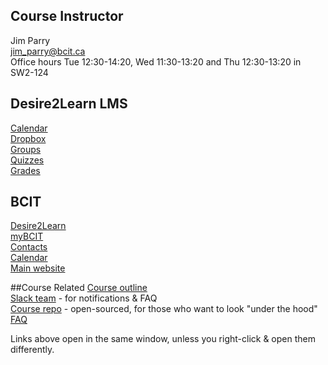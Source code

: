 ## Course Instructor
Jim Parry  
<jim_parry@bcit.ca>   
Office hours Tue 12:30-14:20, Wed 11:30-13:20 and Thu 12:30-13:20
in SW2-124


## Desire2Learn LMS
[Calendar](https://learn.bcit.ca/d2l/le/calendar/{ou})  
[Dropbox](https://learn.bcit.ca/d2l/lms/dropbox/user/folders_list.d2l?ou={ou}&amp;isprv=0)  
[Groups](https://learn.bcit.ca/d2l/lms/group/user_group_list.d2l?ou={ou})  
[Quizzes](https://learn.bcit.ca/d2l/lms/quizzing/user/quizzes_list.d2l?ou={ou})  
[Grades](https://learn.bcit.ca/d2l/lms/grades/index.d2l?ou={ou})  

## BCIT
[Desire2Learn](https://learn.bcit.ca/)  
[myBCIT](https://my.bcit.ca)  
[Contacts](http://www.bcit.ca/contacts/)  
[Calendar](http://www.bcit.ca/calendar/)  
[Main website](http://www.bcit.ca/)  

##Course Related
[Course outline]({outline})  
[Slack team](https://comp4711.slack.com) - for notifications & FAQ  
[Course repo](https://github.com/jedi-academy/learn-4711) - open-sourced, for those who want to look "under the hood"  
[FAQ](/display/lesson/faq)  


<!-- 
[Project Teams](/display/assignment/assignment1projects)  
[Assignment 1](/display/assignment/assignment1)  
[Assignment 1 FAQ](/display/assignment/assignment1faq)  
[Assignment 1 Gallery](/display/assignment/gallery1)  
[Assignment 2](/display/assignment/assignment2)  
[Assignment 2 FAQ](/display/assignment/assignment2faq)  
-->

Links above open in the same window, unless you right-click & open them differently.

